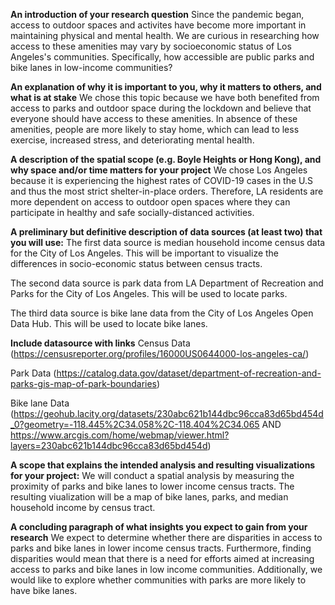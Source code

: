 **An introduction of your research question**
Since the pandemic began, access to outdoor spaces and activites have become more important in maintaining physical and mental health. We are curious in researching how access to these amenities may vary by socioeconomic status of Los Angeles's communities. Specifically, how accessible are public parks and bike lanes in low-income communities?

**An explanation of why it is important to you, why it matters to others, and what is at stake**
We chose this topic because we have both benefited from access to parks and outdoor space during the lockdown and believe that everyone should have access to these amenities. In absence of these amenities, people are more likely to stay home, which can lead to less exercise, increased stress, and deteriorating mental health.

**A description of the spatial scope (e.g. Boyle Heights or Hong Kong), and why space and/or time matters for your project**
We chose Los Angeles because it is experiencing the highest rates of COVID-19 cases in the U.S and thus the most strict shelter-in-place orders. Therefore, LA residents are more dependent on access to outdoor open spaces where they can participate in healthy and safe socially-distanced activities.

**A preliminary but definitive description of data sources (at least two) that you will use:**
The first data source is median household income census data for the City of Los Angeles. This will be important to visualize the differences in socio-economic status between census tracts. 

The second data source is park data from LA Department of Recreation and Parks for the City of Los Angeles. This will be used to locate parks.

The third data source is bike lane data from the City of Los Angeles Open Data Hub. This will be used to locate bike lanes. 

**Include datasource with links**
Census Data (https://censusreporter.org/profiles/16000US0644000-los-angeles-ca/)

Park Data (https://catalog.data.gov/dataset/department-of-recreation-and-parks-gis-map-of-park-boundaries)

Bike lane Data (https://geohub.lacity.org/datasets/230abc621b144dbc96cca83d65bd454d_0?geometry=-118.445%2C34.058%2C-118.404%2C34.065 AND https://www.arcgis.com/home/webmap/viewer.html?layers=230abc621b144dbc96cca83d65bd454d)

**A scope that explains the intended analysis and resulting visualizations for your project:**
We will conduct a spatial analysis by measuring the proximity of parks and bike lanes to lower income census tracts. The resulting viualization will be a map of bike lanes, parks, and median household income by census tract. 

**A concluding paragraph of what insights you expect to gain from your research**
We expect to determine whether there are disparities in access to parks and bike lanes in lower income census tracts. Furthermore, finding disparities would mean that there is a need for efforts aimed at increasing access to parks and bike lanes in low income communities. Additionally, we would like to explore whether communities with parks are more likely to have bike lanes.
